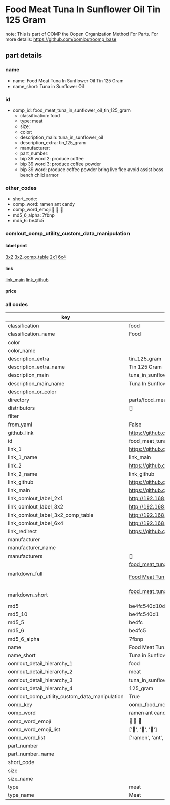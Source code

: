 # Food Meat Tuna In Sunflower Oil Tin 125 Gram  

note: This is part of OOMP the Oopen Organization Method For Parts. For more details: https://github.com/oomlout/oomp_base

##  part details
  







### name
* name: Food Meat Tuna In Sunflower Oil Tin 125 Gram
* name_short: Tuna in Sunflower Oil
### id
* oomp_id: food_meat_tuna_in_sunflower_oil_tin_125_gram
  * classification: food
  * type: meat
  * size: 
  * color: 
  * description_main: tuna_in_sunflower_oil
  * description_extra: tin_125_gram
  * manufacturer: 
  * part_number: 
  * bip 39 word 2: produce coffee
  * bip 39 word 3: produce coffee powder
  * bip 39 word: produce coffee powder bring live flee avoid assist boss bench child armor

### other_codes
* short_code: 
* oomp_word: ramen ant candy
* oomp_word_emoji :ramen: :ant: :candy:
* md5_6_alpha: 7fbnp
* md5_6: be4fc5






### oomlout_oomp_utility_custom_data_manipulation
#### label print
[3x2](http://192.168.1.245:1112/?label=oomp%207fbnp)
[3x2_oomp_table](http://192.168.1.108:1112/?label=oomp%207fbnp)
[2x1](http://192.168.1.242:1112/?label=oomp%207fbnp)
[6x4](http://192.168.1.55:1112/?label=oomp%207fbnp)    

#### link

[link_main](https://github.com/oomlout/oomlout_oomp_version_1_messy/tree/main/parts/food_meat_tuna_in_sunflower_oil_tin_125_gram) [link_github](https://github.com/oomlout/oomlout_oomp_version_1_messy/tree/main/parts/food_meat_tuna_in_sunflower_oil_tin_125_gram)                             

#### price







### all codes 
| key | value |  
| --- | --- |  
| classification | food |  
| classification_name | Food |  
| color |  |  
| color_name |  |  
| description_extra | tin_125_gram |  
| description_extra_name | Tin 125 Gram |  
| description_main | tuna_in_sunflower_oil |  
| description_main_name | Tuna In Sunflower Oil |  
| description_or_color |   |  
| directory | parts/food_meat_tuna_in_sunflower_oil_tin_125_gram |  
| distributors | [] |  
| filter |  |  
| from_yaml | False |  
| github_link | https://github.com/oomlout/oomlout_oomp_part_src/tree/main/parts/food_meat_tuna_in_sunflower_oil_tin_125_gram |  
| id | food_meat_tuna_in_sunflower_oil_tin_125_gram |  
| link_1 | https://github.com/oomlout/oomlout_oomp_version_1_messy/tree/main/parts/food_meat_tuna_in_sunflower_oil_tin_125_gram |  
| link_1_name | link_main |  
| link_2 | https://github.com/oomlout/oomlout_oomp_version_1_messy/tree/main/parts/food_meat_tuna_in_sunflower_oil_tin_125_gram |  
| link_2_name | link_github |  
| link_github | https://github.com/oomlout/oomlout_oomp_version_1_messy/tree/main/parts/food_meat_tuna_in_sunflower_oil_tin_125_gram |  
| link_main | https://github.com/oomlout/oomlout_oomp_version_1_messy/tree/main/parts/food_meat_tuna_in_sunflower_oil_tin_125_gram |  
| link_oomlout_label_2x1 | http://192.168.1.242:1112/?label=oomp%207fbnp |  
| link_oomlout_label_3x2 | http://192.168.1.245:1112/?label=oomp%207fbnp |  
| link_oomlout_label_3x2_oomp_table | http://192.168.1.108:1112/?label=oomp%207fbnp |  
| link_oomlout_label_6x4 | http://192.168.1.55:1112/?label=oomp%207fbnp |  
| link_redirect | https://github.com/oomlout/oomlout_oomp_version_1_messy/tree/main/parts/food_meat_tuna_in_sunflower_oil_tin_125_gram |  
| manufacturer |  |  
| manufacturer_name |  |  
| manufacturers | [] |  
| markdown_full | [food_meat_tuna_in_sunflower_oil_tin_125_gram](none)<br>[](none)<br>[Food Meat Tuna In Sunflower Oil Tin 125 Gram](none)<br><br> |  
| markdown_short | [food_meat_tuna_in_sunflower_oil_tin_125_gram](none)<br><br> |  
| md5 | be4fc540d10dc201634151c3524b4d5d |  
| md5_10 | be4fc540d1 |  
| md5_5 | be4fc |  
| md5_6 | be4fc5 |  
| md5_6_alpha | 7fbnp |  
| name | Food Meat Tuna In Sunflower Oil Tin 125 Gram |  
| name_short | Tuna in Sunflower Oil |  
| oomlout_detail_hierarchy_1 | food |  
| oomlout_detail_hierarchy_2 | meat |  
| oomlout_detail_hierarchy_3 | tuna_in_sunflower_oil |  
| oomlout_detail_hierarchy_4 | 125_gram |  
| oomlout_oomp_utility_custom_data_manipulation | True |  
| oomp_key | oomp_food_meat_tuna_in_sunflower_oil_tin_125_gram |  
| oomp_word | ramen ant candy |  
| oomp_word_emoji | :ramen: :ant: :candy: |  
| oomp_word_emoji_list | [':ramen:', ':ant:', ':candy:'] |  
| oomp_word_list | ['ramen', 'ant', 'candy'] |  
| part_number |  |  
| part_number_name |  |  
| short_code |  |  
| size |  |  
| size_name |  |  
| type | meat |  
| type_name | Meat |  
